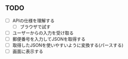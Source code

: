 
TODO
--------
- [ ] APIの仕様を理解する
    - [ ] ブラウザで試す

- [ ] ユーザーからの入力を受け取る
- [ ] 郵便番号を入力してJSONを取得する
- [ ] 取得したJSONを使いやすいように変換する(パースする)
- [ ] 画面に表示する